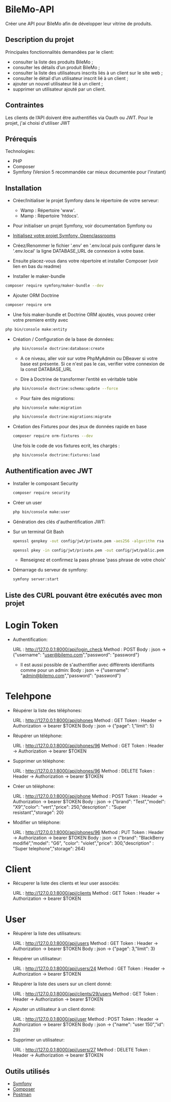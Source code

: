 # BileMo-API
Créer une API pour BileMo afin de développer leur vitrine de produits.


## Description du projet

Principales fonctionnalités demandées par le client:

  * consulter la liste des produits BileMo ;
  * consulter les détails d’un produit BileMo ;
  * consulter la liste des utilisateurs inscrits liés à un client sur le site web ;
  * consulter le détail d’un utilisateur inscrit lié à un client ;
  * ajouter un nouvel utilisateur lié à un client ;
  * supprimer un utilisateur ajouté par un client.
  

## Contraintes

Les clients de l’API doivent être authentifiés via Oauth ou JWT.
Pour le projet, j'ai choisi d'utiliser JWT


## Prérequis

Technologies: 
- PHP
- Composer
- Symfony (Version 5 recommandée car mieux documentée pour l'instant)

## Installation

  * Créer/Initialiser le projet Symfony dans le répertoire de votre serveur:
      * Wamp : Répertoire 'www'.
      * Mamp : Répertoire 'htdocs'.

  * Pour initialiser un projet Symfony, voir documentation Symfony ou 
  * [Initialisez votre projet Symfony, Openclassrooms](https://openclassrooms.com/fr/courses/7709361-construisez-une-api-rest-avec-symfony/7795085-initialisez-votre-projet-symfony)
      
  * Créez/Renommer le fichier '.env' en '.env.local puis configurer dans le '.env.local' la ligne DATABASE_URL de connexion à votre base.
  
  * Ensuite placez-vous dans votre répertoire et installer Composer (voir lien en bas du readme)

  * Installer le maker-bundle
  ```bash
  composer require symfony/maker-bundle --dev
  ```

  * Ajouter ORM Doctrine
  ```bash
  composer require orm
  ```

  * Une fois maker-bundle et Doctrine ORM ajoutés, vous pouvez créer votre premiere entity avec 
  ```bash
  php bin/console make:entity
  ```
  
    
* Création / Configuration de la base de données:

    ```bash
    php bin/console doctrine:database:create
    ```
    * A ce niveau, aller voir sur votre PhpMyAdmin ou DBeaver si votre base est présente. Si ce n'est pas le cas, verifier votre connexion de la const DATABASE_URL


    * Dire à Doctrine de transformer l’entité en véritable table
    ```bash
    php bin/console doctrine:schema:update --force
    ```


    * Pour faire des migrations: 
    ```bash
    php bin/console make:migration
    ```

    ```bash
    php bin/console doctrine:migrations:migrate
    ```
    
* Création des Fixtures pour des jeux de données rapide en base
    ```bash
    composer require orm-fixtures --dev
    ```

    Une fois le code de vos fixtures ecrit, les chargés :


    ```bash
    php bin/console doctrine:fixtures:load 
    ```

    

## Authentification avec JWT
* Installer le composant Security
    ```bash
    composer require security
    ```
* Créer un user 
    ```bash
    php bin/console make:user
    ```
    

* Génération des clés d'authentification JWT:

* Sur un terminal Git Bash

    ```bash
    openssl genpkey -out config/jwt/private.pem -aes256 -algorithm rsa -pkeyopt rsa_keygen_bits:4096 
    ```
    
    ```bash
    openssl pkey -in config/jwt/private.pem -out config/jwt/public.pem -pubout
    ```
    
    * Renseignez et confirmez la pass phrase 'pass phrase de votre choix'  
    
    
* Démarrage du serveur de symfony:

    ```bash
    symfony server:start
    ```


## Liste des CURL pouvant être exécutés avec mon projet

# Login Token 
* Authentification:

    URL : http://127.0.0.1:8000/api/login_check
    Method : POST
    Body : json → {"username": "user@bilemo.com","password": "password"}

    * Il est aussi possible de s'authentifier avec différents identifiants comme pour un admin:
      Body : json → {"username": "admin@bilemo.com","password": "password"}

# Telehpone  

* Réupérer la liste des téléphones:

    URL : http://127.0.0.1:8000/api/phones
    Method : GET
    Token : Header → Authorization → bearer $TOKEN
    Body : json → {"page": 1,"limit": 5}


* Réupérer un téléphone:

    URL : http://127.0.0.1:8000/api/phones/96
    Method : GET
    Token : Header → Authorization → bearer $TOKEN

* Supprimer un téléphone:

    URL : http://127.0.0.1:8000/api/phones/96
    Method : DELETE
    Token : Header → Authorization → bearer $TOKEN

* Créer un téléphone:

    URL : http://127.0.0.1:8000/api/phone
    Method : POST
    Token : Header → Authorization → bearer $TOKEN
    Body : json → {"brand": "Test","model": "X9","color": "vert","price": 250,"description" : "Super resistant","storage": 20}

* Modifier un téléphone:

    URL : http://127.0.0.1:8000/api/phones/96
    Method : PUT
    Token : Header → Authorization → bearer $TOKEN
    Body : json → {"brand": "BlackBerry modifié","model": "G6", "color": "violet","price": 300,"description" : "Super telephone","storage": 264}


# Client

* Récuperer la liste des clients et leur user associés:

    URL : http://127.0.0.1:8000/api/clients
    Method : GET
    Token : Header → Authorization → bearer $TOKEN


# User

* Réupérer la liste des utilisateurs:

    URL : http://127.0.0.1:8000/api/users
    Method : GET
    Token : Header → Authorization → bearer $TOKEN
    Body : json → {"page": 3,"limit": 3}


* Réupérer un utilisateur:

    URL : http://127.0.0.1:8000/api/users/24
    Method : GET
    Token : Header → Authorization → bearer $TOKEN
    
* Réupérer la liste des users sur un client donné:

    URL : http://127.0.0.1:8000/api/clients/29/users
    Method : GET
    Token : Header → Authorization → bearer $TOKEN
    

* Ajouter un utilisateur à un client donné:

    URL : http://127.0.0.1:8000/api/user
    Method : POST
    Token : Header → Authorization → bearer $TOKEN
    Body : json → {"name": "user 150","id": 29}
    
    
* Supprimer un utilisateur:

    URL : http://127.0.0.1:8000/api/users/27
    Method : DELETE
    Token : Header → Authorization → bearer $TOKEN

## Outils utilisés

  * [Symfony](https://symfony.com/)
  * [Composer](https://getcomposer.org/)
  * [Postman](https://www.getpostman.com/)
  
  